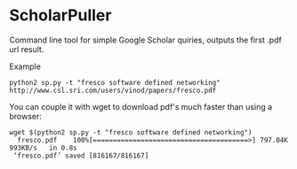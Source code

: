 ScholarPuller
=============

Command line tool for simple Google Scholar quiries, outputs  the first .pdf url result.

Example

    python2 sp.py -t "fresco software defined networking"             
    http://www.csl.sri.com/users/vinod/papers/fresco.pdf

You can couple it with wget to download pdf's much faster than using a browser:

    wget $(python2 sp.py -t "fresco software defined networking")
      fresco.pdf    100%[=======================================>] 797.04K   993KB/s   in 0.8s
     ‘fresco.pdf’ saved [816167/816167]

